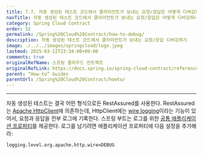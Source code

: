 ```yaml
---
title: 7.7. 자동 생성된 테스트 코드에서 클라이언트가 보내는 요청/응답은 어떻게 디버깅하나요?
navTitle: 자동 생성된 테스트 코드에서 클라이언트가 보내는 요청/응답은 어떻게 디버깅하나요?
category: Spring Cloud Contract
order: 52
permalink: /Spring%20Cloud%20Contract/how-to-debug/
description: 자동 생성된 테스트 코드에서 클라이언트가 보내는 요청/응답 디버깅하기
image: ./../../images/springcloud/logo.jpeg
lastmod: 2025-03-12T23:34:00+09:00
comments: true
originalRefName: 스프링 클라우드 컨트랙트
originalRefLink: https://docs.spring.io/spring-cloud-contract/reference/4.2.0/howto/how-to-debug.html
parent: “How-to” Guides
parentUrl: /Spring%20Cloud%20Contract/howto/
---
```


---

자동 생성된 테스트는 결국 어떤 형식으로든 RestAssured를 사용한다. RestAssured는 [Apache HttpClient](https://hc.apache.org/httpcomponents-client-ga/)에 의존하는데, HttpClient에는 [wire logging](https://hc.apache.org/httpcomponents-client-ga/logging.html#Wire_Logging)이라는 기능이 있어서, 요청과 응답을 전부 로그에 기록한다. 스프링 부트는 로그를 위한 [공통 애플리케이션 프로퍼티](https://docs.spring.io/spring-boot/appendix/application-properties/index.html)를 제공한다. 로그를 남기려면 애플리케이션 프로퍼티에 다음 설정을 추가해라:

```properties
logging.level.org.apache.http.wire=DEBUG
```